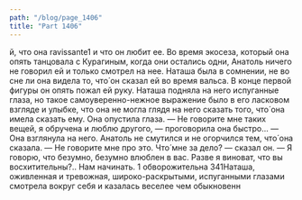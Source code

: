 ```yaml
---
path: "/blog/page_1406"
title: "Part 1406"
---
```


й, что она ravissante1 и что он любит ее. Во время экосеза, который она опять танцовала с Курагиным, когда они остались одни, Анатоль ничего не говорил ей и только смотрел на нее. Наташа была в сомнении, не во сне ли она видела то, что́ он сказал ей во время вальса. В конце первой фигуры он опять пожал ей руку. Наташа подняла на него испуганные глаза, но такое самоуверенно-нежное выражение было в его ласковом взгляде и улыбке, что она не могла глядя на него сказать того, что́ она имела сказать ему. Она опустила глаза.
— Не говорите мне таких вещей, я обручена и люблю другого, — проговорила она быстро... — Она взглянула на него. Анатоль не смутился и не огорчился тем, что́ она сказала.
— Не говорите мне про это. Что́ мне за дело? — сказал он. — Я говорю, что безумно, безумно влюблен в вас. Разве я виноват, что вы восхитительны?.. Нам начинать.
1 обворожительна
341Наташа, оживленная и тревожная, широко-раскрытыми, испуганными глазами смотрела вокруг себя и казалась веселее чем обыкновенн
